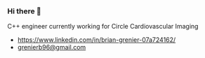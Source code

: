 ### Hi there 👋

C++ engineer currently working for Circle Cardiovascular Imaging

- https://www.linkedin.com/in/brian-grenier-07a724162/
- grenierb96@gmail.com
